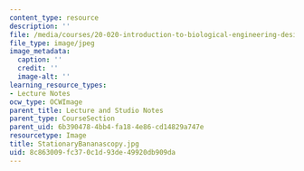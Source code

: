 ```yaml
---
content_type: resource
description: ''
file: /media/courses/20-020-introduction-to-biological-engineering-design-spring-2009/8c863009fc370c1d93de49920db909da_StationaryBananascopy.jpg
file_type: image/jpeg
image_metadata:
  caption: ''
  credit: ''
  image-alt: ''
learning_resource_types:
- Lecture Notes
ocw_type: OCWImage
parent_title: Lecture and Studio Notes
parent_type: CourseSection
parent_uid: 6b390478-4bb4-fa18-4e86-cd14829a747e
resourcetype: Image
title: StationaryBananascopy.jpg
uid: 8c863009-fc37-0c1d-93de-49920db909da
---
```

